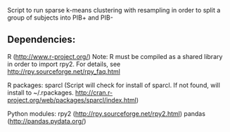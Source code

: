 Script to run sparse k-means clustering with resampling in order to split a group of subjects into PIB+ and PIB-

Dependencies:
------------
R (http://www.r-project.org/)
Note: R must be compiled as a shared library in order to import rpy2. For details, see http://rpy.sourceforge.net/rpy_faq.html

R packages:
sparcl (Script will check for install of sparcl. If not found, will install to ~/.rpackages. http://cran.r-project.org/web/packages/sparcl/index.html)

Python modules:
rpy2 (http://rpy.sourceforge.net/rpy2.html)
pandas (http://pandas.pydata.org/)


